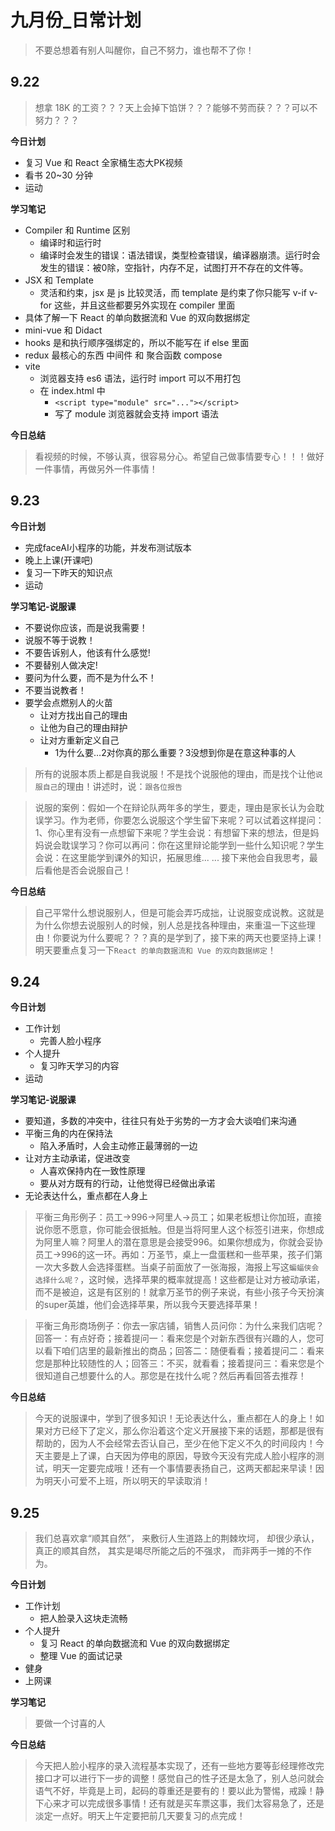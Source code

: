 # 九月份_日常计划

> 不要总想着有别人叫醒你，自己不努力，谁也帮不了你！

## 9.22

> 想拿 18K 的工资？？？天上会掉下馅饼？？？能够不劳而获？？？可以不努力？？？

**今日计划**

- 复习 Vue 和 React 全家桶生态大PK视频
- 看书 20~30 分钟
- 运动

**学习笔记**

- Compiler 和 Runtime 区别
  - 编译时和运行时
  - 编译时会发生的错误：语法错误，类型检查错误，编译器崩溃。运行时会发生的错误：被0除，空指针，内存不足，试图打开不存在的文件等。
- JSX 和 Template
  - 灵活和约束，jsx 是 js 比较灵活，而 template 是约束了你只能写 v-if v-for 这些，并且这些都要另外实现在 compiler 里面
- 具体了解一下 React 的单向数据流和 Vue 的双向数据绑定
- mini-vue 和 Didact
- hooks 是和执行顺序强绑定的，所以不能写在 if else 里面
- redux 最核心的东西 中间件 和 聚合函数 compose 
- vite
  - 浏览器支持 es6 语法，运行时 import 可以不用打包
  - 在 index.html 中
    - `<script type="module" src="..."></script>`
    - 写了 module 浏览器就会支持 import 语法

**今日总结**

> 看视频的时候，不够认真，很容易分心。希望自己做事情要专心！！！做好一件事情，再做另外一件事情！

## 9.23

**今日计划**

- 完成faceAI小程序的功能，并发布测试版本
- 晚上上课(开课吧)
- 复习一下昨天的知识点
- 运动

**学习笔记-说服课**

- 不要说你应该，而是说我需要！
- 说服不等于说教！
- 不要告诉别人，他该有什么感觉!
- 不要替别人做决定!
- 要问为什么要，而不是为什么不！
- 不要当说教者！
- 要学会点燃别人的火苗
  - 让对方找出自己的理由
  - 让他为自己的理由辩护
  - 让对方重新定义自己
    - 1为什么要…2对你真的那么重要？3没想到你是在意这种事的人

> 所有的说服本质上都是自我说服！不是找个说服他的理由，而是找个让他`说服自己`的理由！讲述时，说：`跟各位报告`

> 说服的案例：假如一个在辩论队两年多的学生，要走，理由是家长认为会耽误学习。作为老师，你要怎么说服这个学生留下来呢？可以试着这样提问：1、你心里有没有一点想留下来呢？学生会说：有想留下来的想法，但是妈妈说会耽误学习？你可以再问：你在这里辩论能学到一些什么知识呢？学生会说：在这里能学到课外的知识，拓展思维... ... 接下来他会自我思考，最后看他是否会说服自己！


**今日总结**

> 自己平常什么想说服别人，但是可能会弄巧成拙，让说服变成说教。这就是为什么你想去说服别人的时候，别人总是找各种理由，来重温一下这些理由！你要说为什么要呢？？？真的是学到了，接下来的两天也要坚持上课！明天要重点复习一下`React 的单向数据流和 Vue 的双向数据绑定`！

## 9.24

**今日计划**

- 工作计划
  - 完善人脸小程序
- 个人提升
  - 复习昨天学习的内容
- 运动

**学习笔记-说服课**
- 要知道，多数的冲突中，往往只有处于劣势的一方才会大谈咱们来沟通
- 平衡三角的内在保持法
  - 陷入矛盾时，人会主动修正最薄弱的一边
- 让对方主动承诺，促进改变
  - 人喜欢保持内在一致性原理
  - 要从对方既有的行动，让他觉得已经做出承诺
- 无论表达什么，重点都在人身上

> 平衡三角形例子：员工->996->阿里人->员工；如果老板想让你加班，直接说你愿不愿意，你可能会很抵触。但是当将阿里人这个标签引进来，你想成为阿里人嘛？阿里人的潜在意思是会接受996。如果你想成为，你就会妥协员工->996的这一环。再如：万圣节，桌上一盘蛋糕和一些苹果，孩子们第一次大多数人会选择蛋糕。当桌子前面放了一张海报，海报上写这`蝙蝠侠会选择什么呢？`，这时候，选择苹果的概率就提高！这些都是让对方被动承诺，而不是被迫，这是有区别的！就拿万圣节的例子来说，有些小孩子今天扮演的super英雄，他们会选择苹果，所以我今天要选择苹果！

> 平衡三角形商场例子：你去一家店铺，销售人员问你：为什么来我们店呢？回答一：有点好奇；接着提问一：看来您是个对新东西很有兴趣的人，您可以看下咱们店里的最新推出的商品；回答二：随便看看；接着提问二：看来您是那种比较随性的人；回答三：不买，就看看；接着提问三：看来您是个很知道自己想要什么的人。那您是在找什么呢？然后再看回答去推荐！

**今日总结**

> 今天的说服课中，学到了很多知识！无论表达什么，重点都在人的身上！如果对方已经下了定义，那么你沿着这个定义开展接下来的话题，那都是很有帮助的，因为人不会经常去否认自己，至少在他下定义不久的时间段内！今天主要是上了课，白天因为停电的原因，导致今天没有完成人脸小程序的测试，明天一定要完成哦！还有一个事情要表扬自己，这两天都起来早读！因为明天小可爱不上班，所以明天的早读取消！

## 9.25

> 我们总喜欢拿“顺其自然”，
> 来敷衍人生道路上的荆棘坎坷，
> 却很少承认，
> 真正的顺其自然，
> 其实是竭尽所能之后的不强求，
> 而非两手一摊的不作为。

**今日计划**

- 工作计划
  - 把人脸录入这块走流畅
- 个人提升
  - 复习 React 的单向数据流和 Vue 的双向数据绑定
  - 整理 Vue 的面试记录
- 健身
- 上网课

**学习笔记**

> 要做一个讨喜的人

**今日总结**

> 今天把人脸小程序的录入流程基本实现了，还有一些地方要等彭经理修改完接口才可以进行下一步的调整！感觉自己的性子还是太急了，别人总问就会语气不好，毕竟是上司，起码的尊重还是要有的！要以此为警惕，戒躁！静下心来才可以完成很多事情！还有就是买车票这事，我们太容易急了，还是淡定一点好。明天上午定要把前几天要复习的点完成！